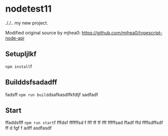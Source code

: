 # nodetest11
././..
my new project.

Modified original source by mjhea0: https://github.com/mjhea0/typescript-node-api

## Setupljlkf

`npm install`f

## Builddsfsadadff
fadsff
`npm run build`dsafkasdlfkfdljf
sadfadf
## Start
ffaddsfff
`npm run start`f
fffdsf
ffffffsd
f
fff
ff
ff
fff
fffffsad
ffadf
ffd
ffffsdffsdf
ff
d
fgf
f
adff
asdfasdf
